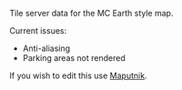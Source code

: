 Tile server data for the MC Earth style map.

Current issues:
- Anti-aliasing
- Parking areas not rendered

If you wish to edit this use [Maputnik](https://maputnik.github.io/editor).